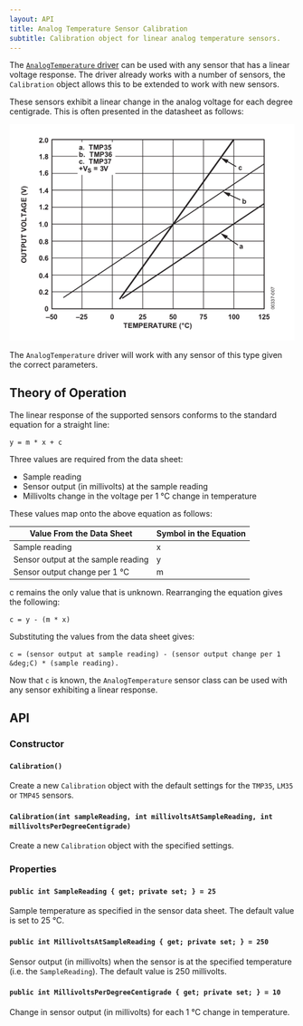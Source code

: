 ```yaml
---
layout: API
title: Analog Temperature Sensor Calibration
subtitle: Calibration object for linear analog temperature sensors.
---
```


The [`AnalogTemperature` driver](index.md) can be used with any sensor that has a linear voltage response.  The driver already works with a number of sensors, the `Calibration` object allows this to be extended to work with new sensors.

These sensors exhibit a linear change in the analog voltage for each degree centigrade.  This is often presented in the datasheet as follows:

![](../AnalogSensorLinearResponse.png)

The `AnalogTemperature` driver will work with any sensor of this type given the correct parameters.

## Theory of Operation

The linear response of the supported sensors conforms to the standard equation for a straight line:

```
y = m * x + c
```

Three values are required from the data sheet:

* Sample reading
* Sensor output (in millivolts) at the sample reading
* Millivolts change in the voltage per 1 &deg;C change in temperature

These values map onto the above equation as follows:

| Value From the Data Sheet           | Symbol in the Equation |
|-------------------------------------|------------------------|
| Sample reading                      |           x            |
| Sensor output at the sample reading |           y            |
| Sensor output change per 1 &deg;C   |           m            |

c remains the only value that is unknown.  Rearranging the equation gives the following:

```
c = y - (m * x)
```

Substituting the values from the data sheet gives:

```
c = (sensor output at sample reading) - (sensor output change per 1 &deg;C) * (sample reading).
```

Now that `c` is known, the `AnalogTemperature` sensor class can be used with any sensor exhibiting a linear response.

## API

### Constructor

#### `Calibration()`

Create a new `Calibration` object with the default settings for the `TMP35`, `LM35` or `TMP45` sensors.

#### `Calibration(int sampleReading, int millivoltsAtSampleReading, int millivoltsPerDegreeCentigrade)`

Create a new `Calibration` object with the specified settings.

### Properties

#### `public int SampleReading { get; private set; } = 25`

Sample temperature as specified in the sensor data sheet.  The default value is set to 25 &deg;C.

#### `public int MillivoltsAtSampleReading { get; private set; } = 250`

Sensor output (in millivolts) when the sensor is at the specified temperature (i.e. the `SampleReading`).  The default value is 250 millivolts.

#### `public int MillivoltsPerDegreeCentigrade { get; private set; } = 10`

Change in sensor output (in millivolts) for each 1 &deg;C change in temperature.